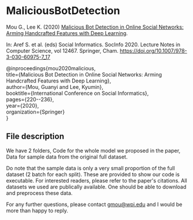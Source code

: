 # MaliciousBotDetection

Mou G., Lee K. (2020) [Malicious Bot Detection in Online Social Networks: Arming Handcrafted Features with Deep Learning](https://scholar.google.com/scholar_url?url=https://link.springer.com/chapter/10.1007/978-3-030-60975-7_17&hl=en&sa=T&oi=gsb&ct=res&cd=0&d=478330226896666215&ei=xQFFZ-7xPKPBy9YP5qaIiAU&scisig=AFWwaeYR36jWPVXw7Zn572Mh67gV). 

In: Aref S. et al. (eds) Social Informatics. SocInfo 2020. Lecture Notes in Computer Science, vol 12467. Springer, Cham. https://doi.org/10.1007/978-3-030-60975-7_17

@inproceedings{mou2020malicious,<br>
  title={Malicious Bot Detection in Online Social Networks: Arming Handcrafted Features with Deep Learning},<br>
  author={Mou, Guanyi and Lee, Kyumin},<br>
  booktitle={International Conference on Social Informatics},<br>
  pages={220--236},<br>
  year={2020},<br>
  organization={Springer}<br>
}

## File description
We have 2 folders, Code for the whole model we proposed in the paper, Data for sample data from the original full dataset.

Do note that the sample data is only a very small proportion of the full dataset (2 batch for each split). These are provided to show our code is executable. For interested readers, please refer to the paper's citations. All datasets we used are publically available. One should be able to download and preprocess these data.

For any further questions, please contact gmou@wpi.edu and I would be more than happy to reply.
